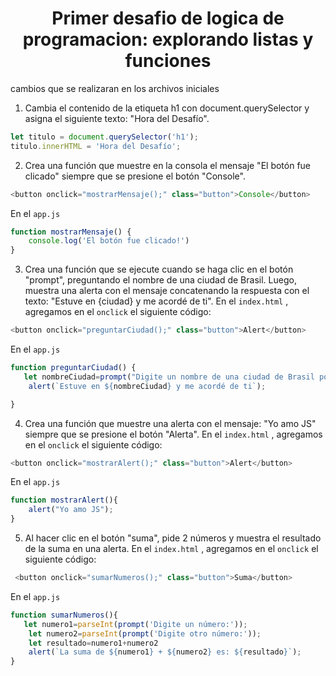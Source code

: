<h1 align="center"> Primer desafio de logica de programacion: explorando listas y funciones</h1>
<p>cambios que se realizaran en los archivos iniciales </p>


1. Cambia el contenido de la etiqueta h1 con document.querySelector y asigna el siguiente texto: "Hora del Desafío".
```javascript
let titulo = document.querySelector('h1');
titulo.innerHTML = 'Hora del Desafío';
```
2. Crea una función que muestre en la consola el mensaje "El botón fue clicado" siempre que se presione el botón "Console".
```javascript
<button onclick="mostrarMensaje();" class="button">Console</button>
```

En el `app.js`

```js
function mostrarMensaje() {
    console.log('El botón fue clicado!')
}
```

3. Crea una función que se ejecute cuando se haga clic en el botón "prompt", preguntando el nombre de una ciudad de Brasil. Luego, muestra una alerta con el mensaje concatenando la respuesta con el texto: "Estuve en {ciudad} y me acordé de ti".
En el `index.html` , agregamos en el `onclick` el siguiente código:

```javascript
<button onclick="preguntarCiudad();" class="button">Alert</button>
```

En el `app.js`

```js
function preguntarCiudad() {
   let nombreCiudad=prompt("Digite un nombre de una ciudad de Brasil por favor");
    alert(`Estuve en ${nombreCiudad} y me acordé de ti`);

}
```

4. Crea una función que muestre una alerta con el mensaje: "Yo amo JS" siempre que se presione el botón "Alerta".
En el `index.html` , agregamos en el `onclick` el siguiente código:

```js
<button onclick="mostrarAlert();" class="button">Alert</button>
```

En el `app.js`

```js
function mostrarAlert(){
    alert("Yo amo JS");
} 
```

5. Al hacer clic en el botón "suma", pide 2 números y muestra el resultado de la suma en una alerta.
   En el `index.html` , agregamos en el `onclick` el siguiente código:

```js
 <button onclick="sumarNumeros();" class="button">Suma</button>
```

En el `app.js`

```js
function sumarNumeros(){
   let numero1=parseInt(prompt('Digite un número:'));
    let numero2=parseInt(prompt('Digite otro número:'));
    let resultado=numero1+numero2
    alert(`La suma de ${numero1} + ${numero2} es: ${resultado}`);
}
```
